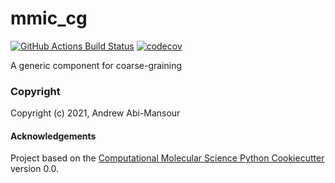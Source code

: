 mmic_cg
==============================
[//]: # (Badges)
[![GitHub Actions Build Status](https://github.com/REPLACE_WITH_OWNER_ACCOUNT/mmic_cg/workflows/CI/badge.svg)](https://github.com/REPLACE_WITH_OWNER_ACCOUNT/mmic_cg/actions?query=workflow%3ACI)
[![codecov](https://codecov.io/gh/REPLACE_WITH_OWNER_ACCOUNT/mmic_cg/branch/master/graph/badge.svg)](https://codecov.io/gh/REPLACE_WITH_OWNER_ACCOUNT/mmic_cg/branch/master)


A generic component for coarse-graining

### Copyright

Copyright (c) 2021, Andrew Abi-Mansour


#### Acknowledgements
 
Project based on the 
[Computational Molecular Science Python Cookiecutter](https://github.com/molssi/cookiecutter-cms) version 0.0.
